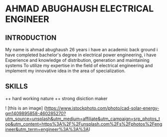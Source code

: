 # AHMAD ABUGHAUSH  ELECTRICAL ENGINEER 

## INTRODUCTION
My name is ahmad abughaush 26 years i have an academic back ground i have completed bachelor's degree in electrical power engineering,
i have Experience and knowledge of distribution,
generation and maintaining systems To utilize
my expertise in the field of electrical
engineering and implement my innovative idea in the area of specialization.

## SKILLS 
++  hard working nature
++ strong disiction maker 

! [this is an image] (https://www.istockphoto.com/photo/cad-solar-energy-gm1409895858-460285270?utm_source=unsplash&utm_medium=affiliate&utm_campaign=srp_photos_top&utm_content=https%3A%2F%2Funsplash.com%2Fs%2Fphotos%2Fengineer&utm_term=engineer%3A%3A%3A)
